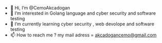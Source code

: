 - 👋 Hi, I’m @CemoAkcadogan
- 👀 I’m interested in Golang language and cyber security and software testing
- 🌱 I’m currently learning cyber security , web devolope and software testing
- 📫 How to reach me ? my mail adress = akcadogancemo@gmail.com


